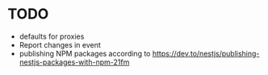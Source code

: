 # TODO

- defaults for proxies
- Report changes in event
- publishing NPM packages according to <https://dev.to/nestjs/publishing-nestjs-packages-with-npm-21fm>
